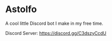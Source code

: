 # Astolfo
 A cool little Discord bot I make in my free time.

 Discord Server: https://discord.gg/C3dszyCcdU